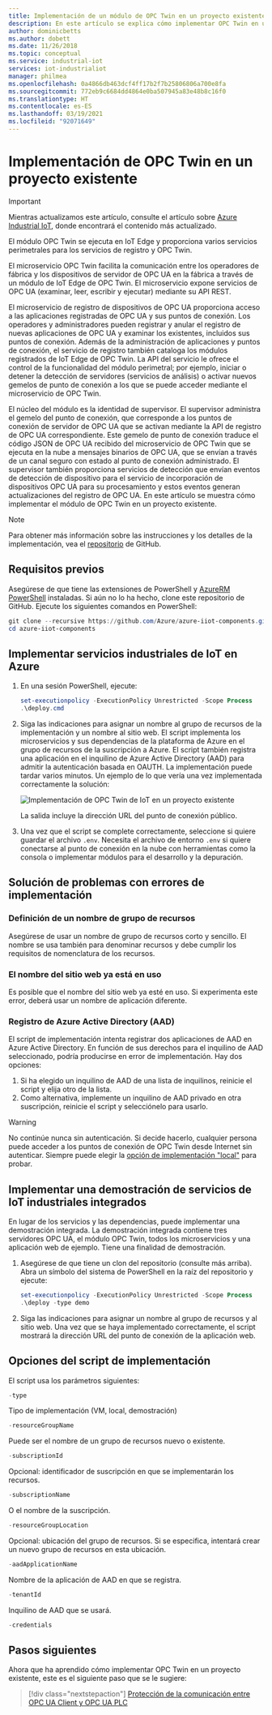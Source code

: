 ```yaml
---
title: Implementación de un módulo de OPC Twin en un proyecto existente de Azure | Microsoft Docs
description: En este artículo se explica cómo implementar OPC Twin en un proyecto existente. También puede aprender a solucionar errores de implementación.
author: dominicbetts
ms.author: dobett
ms.date: 11/26/2018
ms.topic: conceptual
ms.service: industrial-iot
services: iot-industrialiot
manager: philmea
ms.openlocfilehash: 0a4866db463dcf4ff17b2f7b25806806a700e8fa
ms.sourcegitcommit: 772eb9c6684dd4864e0ba507945a83e48b8c16f0
ms.translationtype: HT
ms.contentlocale: es-ES
ms.lasthandoff: 03/19/2021
ms.locfileid: "92071649"
---
```

# <a name="deploy-opc-twin-to-an-existing-project"></a>Implementación de OPC Twin en un proyecto existente

> [!IMPORTANT]
> Mientras actualizamos este artículo, consulte el artículo sobre [Azure Industrial IoT](https://azure.github.io/Industrial-IoT/), donde encontrará el contenido más actualizado.

El módulo OPC Twin se ejecuta en IoT Edge y proporciona varios servicios perimetrales para los servicios de registro y OPC Twin.

El microservicio OPC Twin facilita la comunicación entre los operadores de fábrica y los dispositivos de servidor de OPC UA en la fábrica a través de un módulo de IoT Edge de OPC Twin. El microservicio expone servicios de OPC UA (examinar, leer, escribir y ejecutar) mediante su API REST. 

El microservicio de registro de dispositivos de OPC UA proporciona acceso a las aplicaciones registradas de OPC UA y sus puntos de conexión. Los operadores y administradores pueden registrar y anular el registro de nuevas aplicaciones de OPC UA y examinar los existentes, incluidos sus puntos de conexión. Además de la administración de aplicaciones y puntos de conexión, el servicio de registro también cataloga los módulos registrados de IoT Edge de OPC Twin. La API del servicio le ofrece el control de la funcionalidad del módulo perimetral; por ejemplo, iniciar o detener la detección de servidores (servicios de análisis) o activar nuevos gemelos de punto de conexión a los que se puede acceder mediante el microservicio de OPC Twin.

El núcleo del módulo es la identidad de supervisor. El supervisor administra el gemelo del punto de conexión, que corresponde a los puntos de conexión de servidor de OPC UA que se activan mediante la API de registro de OPC UA correspondiente. Este gemelo de punto de conexión traduce el código JSON de OPC UA recibido del microservicio de OPC Twin que se ejecuta en la nube a mensajes binarios de OPC UA, que se envían a través de un canal seguro con estado al punto de conexión administrado. El supervisor también proporciona servicios de detección que envían eventos de detección de dispositivo para el servicio de incorporación de dispositivos OPC UA para su procesamiento y estos eventos generan actualizaciones del registro de OPC UA.  En este artículo se muestra cómo implementar el módulo de OPC Twin en un proyecto existente.

> [!NOTE]
> Para obtener más información sobre las instrucciones y los detalles de la implementación, vea el [repositorio](https://github.com/Azure/azure-iiot-opc-twin-module) de GitHub.

## <a name="prerequisites"></a>Requisitos previos

Asegúrese de que tiene las extensiones de PowerShell y [AzureRM PowerShell](/powershell/azure/azurerm/install-azurerm-ps) instaladas. Si aún no lo ha hecho, clone este repositorio de GitHub. Ejecute los siguientes comandos en PowerShell:

```powershell
git clone --recursive https://github.com/Azure/azure-iiot-components.git
cd azure-iiot-components
```

## <a name="deploy-industrial-iot-services-to-azure"></a>Implementar servicios industriales de IoT en Azure

1. En una sesión PowerShell, ejecute:

    ```powershell
    set-executionpolicy -ExecutionPolicy Unrestricted -Scope Process
    .\deploy.cmd
    ```

2. Siga las indicaciones para asignar un nombre al grupo de recursos de la implementación y un nombre al sitio web.   El script implementa los microservicios y sus dependencias de la plataforma de Azure en el grupo de recursos de la suscripción a Azure.  El script también registra una aplicación en el inquilino de Azure Active Directory (AAD) para admitir la autenticación basada en OAUTH.  La implementación puede tardar varios minutos.  Un ejemplo de lo que vería una vez implementada correctamente la solución:

   ![Implementación de OPC Twin de IoT en un proyecto existente](media/howto-opc-twin-deploy-existing/opc-twin-deploy-existing1.png)

   La salida incluye la dirección URL del punto de conexión público. 

3. Una vez que el script se complete correctamente, seleccione si quiere guardar el archivo `.env`.  Necesita el archivo de entorno `.env` si quiere conectarse al punto de conexión en la nube con herramientas como la consola o implementar módulos para el desarrollo y la depuración.

## <a name="troubleshooting-deployment-failures"></a>Solución de problemas con errores de implementación

### <a name="resource-group-name"></a>Definición de un nombre de grupo de recursos

Asegúrese de usar un nombre de grupo de recursos corto y sencillo.  El nombre se usa también para denominar recursos y debe cumplir los requisitos de nomenclatura de los recursos.  

### <a name="website-name-already-in-use"></a>El nombre del sitio web ya está en uso

Es posible que el nombre del sitio web ya esté en uso.  Si experimenta este error, deberá usar un nombre de aplicación diferente.

### <a name="azure-active-directory-aad-registration"></a>Registro de Azure Active Directory (AAD)

El script de implementación intenta registrar dos aplicaciones de AAD en Azure Active Directory.  En función de sus derechos para el inquilino de AAD seleccionado, podría producirse en error de implementación. Hay dos opciones:

1. Si ha elegido un inquilino de AAD de una lista de inquilinos, reinicie el script y elija otro de la lista.
2. Como alternativa, implemente un inquilino de AAD privado en otra suscripción, reinicie el script y selecciónelo para usarlo.

> [!WARNING]
> No continúe nunca sin autenticación.  Si decide hacerlo, cualquier persona puede acceder a los puntos de conexión de OPC Twin desde Internet sin autenticar.   Siempre puede elegir la [opción de implementación "local"](howto-opc-twin-deploy-dependencies.md) para probar.

## <a name="deploy-an-all-in-one-industrial-iot-services-demo"></a>Implementar una demostración de servicios de IoT industriales integrados

En lugar de los servicios y las dependencias, puede implementar una demostración integrada.  La demostración integrada contiene tres servidores OPC UA, el módulo OPC Twin, todos los microservicios y una aplicación web de ejemplo.  Tiene una finalidad de demostración.

1. Asegúrese de que tiene un clon del repositorio (consulte más arriba). Abra un símbolo del sistema de PowerShell en la raíz del repositorio y ejecute:

    ```powershell
    set-executionpolicy -ExecutionPolicy Unrestricted -Scope Process
    .\deploy -type demo
    ```

2. Siga las indicaciones para asignar un nombre al grupo de recursos y al sitio web.  Una vez que se haya implementado correctamente, el script mostrará la dirección URL del punto de conexión de la aplicación web.

## <a name="deployment-script-options"></a>Opciones del script de implementación

El script usa los parámetros siguientes:

```powershell
-type
```

Tipo de implementación (VM, local, demostración)

```powershell
-resourceGroupName
```

Puede ser el nombre de un grupo de recursos nuevo o existente.

```powershell
-subscriptionId
```

Opcional: identificador de suscripción en que se implementarán los recursos.

```powershell
-subscriptionName
```

O el nombre de la suscripción.

```powershell
-resourceGroupLocation
```

Opcional: ubicación del grupo de recursos. Si se especifica, intentará crear un nuevo grupo de recursos en esta ubicación.

```powershell
-aadApplicationName
```

Nombre de la aplicación de AAD en que se registra.

```powershell
-tenantId
```

Inquilino de AAD que se usará.

```powershell
-credentials
```

## <a name="next-steps"></a>Pasos siguientes

Ahora que ha aprendido cómo implementar OPC Twin en un proyecto existente, este es el siguiente paso que se le sugiere:

> [!div class="nextstepaction"]
> [Protección de la comunicación entre OPC UA Client y OPC UA PLC](howto-opc-vault-secure.md)